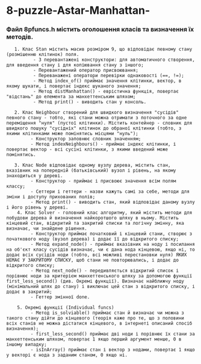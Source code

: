 # 8-puzzle-Astar-Manhattan-
### Файл 8pfuncs.h містить оголошення класів та визначення їх методів.
       1. Клас Stan містить масив розміром 9, що відповідає певному стану (розмішенню клітинок) поля.
              - 3 перевантажені конструктори: для автоматичного створення, для введення стану і для копіювання стану з іншого;
              - Перевантажений оператор присвоювання;
              - Переванажені оператори перевірки однаковості (==, !=);
              - Метод index_of() приймає значення клітинки, вектор, в якому шукати, і повертає індекс шуканого значення;
              - Метод distManhattan() - еврістична функція, повертає "відстань" до елемента за манхеттенським шляхом;
              - Метод print() - виводить стан у консоль.
  
       2. Клас Neighbour створений для швидкого визначення "сусідів" певного стану - тобто, які стани можна отримати з поточного за одне переміщення "нуля" (пустої клітинки). Містить контейнер - словник для швидкого пошуку "сусідніх" клітинок до обраної клітинки (тобто, з якими клітинками може помінятись місцями "нуль");
             - Конструктор заповнює словник значенням;
             - Метод indexNeighbours() - приймає індекс клітинки, і повертає вектор - всі сусіні клітинки, з якими введений може помінятись.
  
       3. Клас Node відповідає одному вузлу дерева, містить стан, вказівник на попередній (батьківський) вузол і рівень, на якому знаходиться у дереві.
             - Конструктор - приймає і присвоює значення всім полям классу;
             - Сеттери і геттери - назви кажуть самі за себе, методи для зміни і доступу прихованих полів;
             - Метод print() - виводить стан, який відповідає даному вузлу і його рівень у дереві.
        4. Клас Solver - головний клас алгоритму, який містить методи для побудови дерева й визначення найкоротшого шляху в ньому. Містить кінцевий стан, відкритий та закритий списки та логічну змінну, яка визначає, чи знайдене рішення.
             - Конструктор приймає початковий і кінцевий стани, створює з початкового ноду (вузол дерева) і додає її до відкритого списку;
             - Метод expand_node() - приймає вказівник на ноду і посилання на об'єкт класу сусідів визначає, чи є дана нода кінцевою, якщо ні, то додає всіх сусідів ноди (тобто, всі можливі перестановки нуля) ЯКИХ НЕМАЄ У ЗАКРИТОМУ СПИСКУ, щоб стани не повторювались, і додає до відкритого списку;
             - Метод next_node() - передивляється відкритий список і порівнює ноди за критерієм манхеттенського шляху за допомогою функції first_less_second() (див. Окремі функції). Визначає найближчу ноду (мінімальний шлях до стану) і виключає цей стан з відкритого списку, і додає в закритий;
             - Геттер змінної done.
             
        5. Окремі функції (Individual funcs)
             - Метод is_solviable() приймає стан й визначає чи можна з такого стану дійти до кінцевого (теорія каже про те, що з половини всіх станів не можна дістатися кінцевого, в інтернеті описаний спосіб визначення);
             - first_less_second() приймає дві ноди і порівнює їх стани за манхеттенським шляхом, повертає 1 якщо перший аргумент менше, 0 в іншому випадку;
             - isInArray() приймає стан і вектор з нодами, повертає 1 якщо у векторі є нода з заданим станом, 0 якщо ні.
